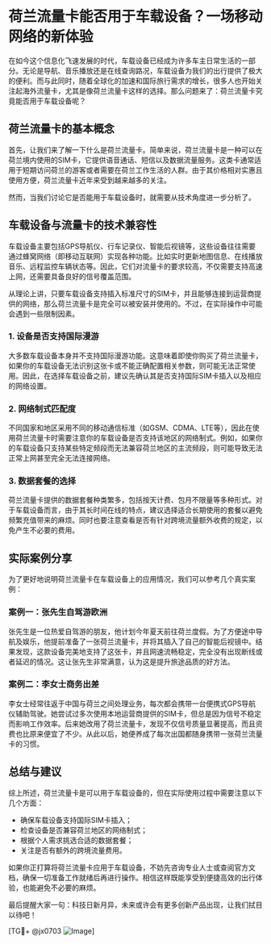 # 荷兰流量卡能否用于车载设备？一场移动网络的新体验

在如今这个信息化飞速发展的时代，车载设备已经成为许多车主日常生活的一部分。无论是导航、音乐播放还是在线查询路况，车载设备为我们的出行提供了极大的便利。而与此同时，随着全球化的加速和国际旅行需求的增长，很多人也开始关注起海外流量卡，尤其是像荷兰流量卡这样的选择。那么问题来了：荷兰流量卡究竟能否用于车载设备呢？

## 荷兰流量卡的基本概念

首先，让我们来了解一下什么是荷兰流量卡。简单来说，荷兰流量卡是一种可以在荷兰境内使用的SIM卡，它提供语音通话、短信以及数据流量服务。这类卡通常适用于短期访问荷兰的游客或者需要在荷兰工作生活的人群。由于其价格相对实惠且使用方便，荷兰流量卡近年来受到越来越多的关注。

然而，当我们讨论它是否能用于车载设备时，就需要从技术角度进一步分析了。

## 车载设备与流量卡的技术兼容性

车载设备主要包括GPS导航仪、行车记录仪、智能后视镜等，这些设备往往需要通过蜂窝网络（即移动互联网）实现各种功能。比如实时更新地图信息、在线播放音乐、远程监控车辆状态等。因此，它们对流量卡的要求较高，不仅需要支持高速上网，还需要具备良好的信号覆盖范围。

从理论上讲，只要车载设备支持插入标准尺寸的SIM卡，并且能够连接到运营商提供的网络，那么荷兰流量卡是完全可以被安装并使用的。不过，在实际操作中可能会遇到一些限制因素。

### 1. 设备是否支持国际漫游
大多数车载设备本身并不支持国际漫游功能。这意味着即使你购买了荷兰流量卡，如果你的车载设备无法识别这张卡或不能正确配置相关参数，则可能无法正常使用。因此，在选择车载设备之前，建议先确认其是否支持国际SIM卡插入以及相应的网络设置。

### 2. 网络制式匹配度
不同国家和地区采用不同的移动通信标准（如GSM、CDMA、LTE等），因此在使用荷兰流量卡时需要注意你的车载设备是否支持该地区的网络制式。例如，如果你的车载设备只支持某些特定频段而无法兼容荷兰地区的主流频段，则可能导致无法正常上网甚至完全无法连接网络。

### 3. 数据套餐的选择
荷兰流量卡提供的数据套餐种类繁多，包括按天计费、包月不限量等多种形式。对于车载设备而言，由于其长时间在线的特点，建议选择适合长期使用的套餐以避免频繁充值带来的麻烦。同时也要注意查看是否有针对跨境流量额外收费的规定，以免产生不必要的费用。

## 实际案例分享
为了更好地说明荷兰流量卡在车载设备上的应用情况，我们可以参考几个真实案例：

### 案例一：张先生自驾游欧洲
张先生是一位热爱自驾游的朋友，他计划今年夏天前往荷兰度假。为了方便途中导航及娱乐，他提前准备了一张荷兰流量卡，并将其插入了自己的智能后视镜中。结果发现，这款设备完美地支持了这张卡，并且网速流畅稳定，完全没有出现断线或者延迟的情况。这让张先生非常满意，认为这是提升旅途品质的好方法。

### 案例二：李女士商务出差
李女士经常往返于中国与荷兰之间处理业务，每次都会携带一台便携式GPS导航仪辅助驾驶。她尝试过多次使用本地运营商提供的SIM卡，但总是因为信号不稳定而影响工作效率。后来她改用了荷兰流量卡，发现不仅信号质量显著提高，而且资费也比原来便宜了不少。从此以后，她便养成了每次出国都随身携带一张荷兰流量卡的习惯。

## 总结与建议
综上所述，荷兰流量卡是可以用于车载设备的，但在实际使用过程中需要注意以下几个方面：
- 确保车载设备支持国际SIM卡插入；
- 检查设备是否兼容荷兰地区的网络制式；
- 根据个人需求挑选合适的数据套餐；
- 关注是否有额外的跨境流量费用。

如果你正打算将荷兰流量卡应用于车载设备，不妨先咨询专业人士或查阅官方文档，确保一切准备工作就绪后再进行操作。相信这样既能享受到便捷高效的出行体验，也能避免不必要的麻烦。

最后提醒大家一句：科技日新月异，未来或许会有更多创新产品出现，让我们拭目以待吧！

[TG💪+ @jx0703 ![Image](https://github.com/user-attachments/assets/dbca1d08-cadb-493c-b0ec-ad6f7a83f270)]